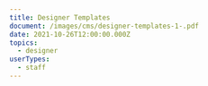 ```yaml
---
title: Designer Templates
document: /images/cms/designer-templates-1-.pdf
date: 2021-10-26T12:00:00.000Z
topics:
  - designer
userTypes:
  - staff
---
```

